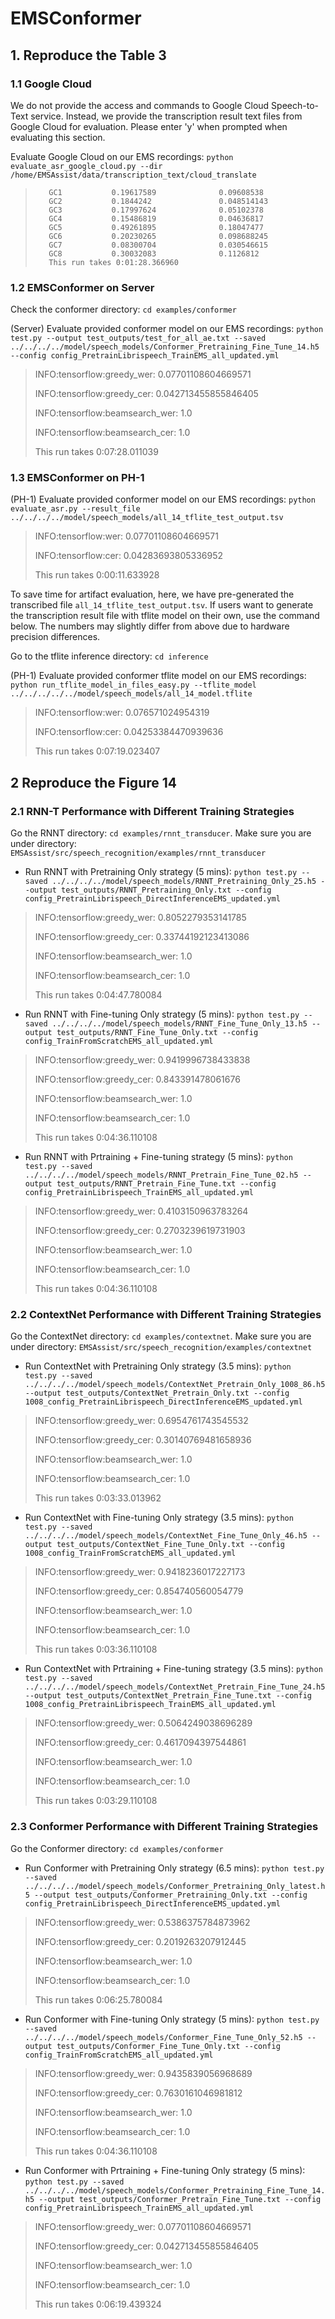 # EMSConformer

<!-- `conda activate xgb-gpu`
`export PYTHONPATH=/home/liuyi/emsAssist_mobisys22/src/speech_recognition` -->

## 1. Reproduce the Table 3

### 1.1 Google Cloud

We do not provide the access and commands to Google Cloud Speech-to-Text service. Instead, we provide the transcription result text files from Google Cloud for evaluation. Please enter 'y' when prompted when evaluating this section.

<!-- `cd ~/emsAssist_mobisys22/src/speech_recognition` -->

Evaluate Google Cloud on our EMS recordings: `python evaluate_asr_google_cloud.py --dir /home/EMSAssist/data/transcription_text/cloud_translate`

> 		 GC1           0.19617589              0.09608538
> 		 GC2           0.1844242               0.048514143
> 		 GC3           0.17997624              0.05102378
> 		 GC4           0.15486819              0.04636817
> 		 GC5           0.49261895              0.18047477
> 		 GC6           0.20230265              0.098688245
> 		 GC7           0.08300704              0.030546615
> 		 GC8           0.30032083              0.1126812
> 		 This run takes 0:01:28.366960


### 1.2 EMSConformer on Server

Check the conformer directory: `cd examples/conformer`

<!-- `python test.py --output test_outputs/test_for_all_ae.txt --saved /home/EMSAssist/model/speech_models/all_14.h5 --config config_PretrainLibrispeech_TrainEMS_all.yml` -->
(Server) Evaluate provided conformer model on our EMS recordings: `python test.py --output test_outputs/test_for_all_ae.txt --saved ../../../../model/speech_models/Conformer_Pretraining_Fine_Tune_14.h5 --config config_PretrainLibrispeech_TrainEMS_all_updated.yml`

> INFO:tensorflow:greedy_wer: 0.07701108604669571
>
> INFO:tensorflow:greedy_cer: 0.042713455855846405
>
> INFO:tensorflow:beamsearch_wer: 1.0
>
> INFO:tensorflow:beamsearch_cer: 1.0
>
> This run takes 0:07:28.011039

### 1.3 EMSConformer on PH-1

(PH-1) Evaluate provided conformer model on our EMS recordings: `python evaluate_asr.py --result_file ../../../../model/speech_models/all_14_tflite_test_output.tsv`

> INFO:tensorflow:wer: 0.07701108604669571
>
> INFO:tensorflow:cer: 0.04283693805336952
>
> This run takes 0:00:11.633928


To save time for artifact evaluation, here, we have pre-generated the transcribed file `all_14_tflite_test_output.tsv`. If users want to generate the transcription result file with tflite model on their own, use the command below. The numbers may slightly differ from above due to hardware precision differences.

Go to the tflite inference directory: `cd inference`

(PH-1) Evaluate provided conformer tflite model on our EMS recordings: `python run_tflite_model_in_files_easy.py --tflite_model ../../../../../model/speech_models/all_14_model.tflite`

> INFO:tensorflow:wer: 0.076571024954319
> 
> INFO:tensorflow:cer: 0.04253384470939636
> 
> This run takes 0:07:19.023407

## 2 Reproduce the Figure 14

<!-- Before we reproduce the Figure 14, we need to update the path of audio files.

Go to the EMSAssist/data directory: `cd ../../data/transcription_text`.

Reconfig the documentation files of audio data path: `python reconfig_data_path.py`.

Go to the EMSAssist/src/speech_recognition directory: `cd ../../src/speech_recognition`.

Make sure you are under the directory: `EMSAssist/src/speech_recognition`.

With the numbers reproduced here with the following commands, you should be able to reproduce the Figure 14. -->

### 2.1 RNN-T Performance with Different Training Strategies

Go the RNNT directory: `cd examples/rnnt_transducer`. Make sure you are under directory: `EMSAssist/src/speech_recognition/examples/rnnt_transducer`

* Run RNNT with Pretraining Only strategy (5 mins): `python test.py --saved ../../../../model/speech_models/RNNT_Pretraining_Only_25.h5 --output test_outputs/RNNT_Pretraining_Only.txt --config config_PretrainLibrispeech_DirectInferenceEMS_updated.yml`

> INFO:tensorflow:greedy_wer: 0.8052279353141785
> 
> INFO:tensorflow:greedy_cer: 0.33744192123413086
> 
> INFO:tensorflow:beamsearch_wer: 1.0
> 
> INFO:tensorflow:beamsearch_cer: 1.0
>
> This run takes 0:04:47.780084

* Run RNNT with Fine-tuning Only strategy (5 mins): `python test.py --saved ../../../../model/speech_models/RNNT_Fine_Tune_Only_13.h5 --output test_outputs/RNNT_Fine_Tune_Only.txt --config config_TrainFromScratchEMS_all_updated.yml`

> INFO:tensorflow:greedy_wer: 0.9419996738433838
>
> INFO:tensorflow:greedy_cer: 0.843391478061676
>
> INFO:tensorflow:beamsearch_wer: 1.0
>
> INFO:tensorflow:beamsearch_cer: 1.0
>
> This run takes 0:04:36.110108

* Run RNNT with Prtraining + Fine-tuning strategy (5 mins): `python test.py --saved ../../../../model/speech_models/RNNT_Pretrain_Fine_Tune_02.h5 --output test_outputs/RNNT_Pretrain_Fine_Tune.txt --config config_PretrainLibrispeech_TrainEMS_all_updated.yml`

> INFO:tensorflow:greedy_wer: 0.4103150963783264
>
> INFO:tensorflow:greedy_cer: 0.2703239619731903
>
> INFO:tensorflow:beamsearch_wer: 1.0
>
> INFO:tensorflow:beamsearch_cer: 1.0
>
> This run takes 0:04:36.110108

### 2.2 ContextNet Performance with Different Training Strategies

Go the ContextNet directory: `cd examples/contextnet`. Make sure you are under directory: `EMSAssist/src/speech_recognition/examples/contextnet`

* Run ContextNet with Pretraining Only strategy (3.5 mins): `python test.py --saved ../../../../model/speech_models/ContextNet_Pretrain_Only_1008_86.h5 --output test_outputs/ContextNet_Pretrain_Only.txt --config 1008_config_PretrainLibrispeech_DirectInferenceEMS_updated.yml`

> INFO:tensorflow:greedy_wer: 0.6954761743545532
> 
> INFO:tensorflow:greedy_cer: 0.30140769481658936
> 
> INFO:tensorflow:beamsearch_wer: 1.0
> 
> INFO:tensorflow:beamsearch_cer: 1.0
>
> This run takes 0:03:33.013962

* Run ContextNet with Fine-tuning Only strategy (3.5 mins): `python test.py --saved ../../../../model/speech_models/ContextNet_Fine_Tune_Only_46.h5 --output test_outputs/ContextNet_Fine_Tune_Only.txt --config 1008_config_TrainFromScratchEMS_all_updated.yml`

> INFO:tensorflow:greedy_wer: 0.9418236017227173
>
> INFO:tensorflow:greedy_cer: 0.854740560054779
>
> INFO:tensorflow:beamsearch_wer: 1.0
>
> INFO:tensorflow:beamsearch_cer: 1.0
>
> This run takes 0:03:36.110108

* Run ContextNet with Prtraining + Fine-tuning strategy (3.5 mins): `python test.py --saved ../../../../model/speech_models/ContextNet_Pretrain_Fine_Tune_24.h5 --output test_outputs/ContextNet_Pretrain_Fine_Tune.txt --config 1008_config_PretrainLibrispeech_TrainEMS_all_updated.yml`

> INFO:tensorflow:greedy_wer: 0.5064249038696289
>
> INFO:tensorflow:greedy_cer: 0.4617094397544861
>
> INFO:tensorflow:beamsearch_wer: 1.0
>
> INFO:tensorflow:beamsearch_cer: 1.0
>
> This run takes 0:03:29.110108


### 2.3 Conformer Performance with Different Training Strategies

Go the Conformer directory: `cd examples/conformer`

* Run Conformer with Pretraining Only strategy (6.5 mins): `python test.py --saved ../../../../model/speech_models/Conformer_Pretraining_Only_latest.h5 --output test_outputs/Conformer_Pretraining_Only.txt --config config_PretrainLibrispeech_DirectInferenceEMS_updated.yml`

> INFO:tensorflow:greedy_wer: 0.5386375784873962
> 
> INFO:tensorflow:greedy_cer: 0.2019263207912445
> 
> INFO:tensorflow:beamsearch_wer: 1.0
> 
> INFO:tensorflow:beamsearch_cer: 1.0
>
> This run takes 0:06:25.780084

* Run Conformer with Fine-tuning Only strategy (5 mins): `python test.py --saved ../../../../model/speech_models/Conformer_Fine_Tune_Only_52.h5 --output test_outputs/Conformer_Fine_Tune_Only.txt --config config_TrainFromScratchEMS_all_updated.yml`

> INFO:tensorflow:greedy_wer: 0.9435839056968689
>
> INFO:tensorflow:greedy_cer: 0.7630161046981812
>
> INFO:tensorflow:beamsearch_wer: 1.0
>
> INFO:tensorflow:beamsearch_cer: 1.0
>
> This run takes 0:04:36.110108

* Run Conformer with Prtraining + Fine-tuning Only strategy (5 mins): `python test.py --saved ../../../../model/speech_models/Conformer_Pretraining_Fine_Tune_14.h5 --output test_outputs/Conformer_Pretrain_Fine_Tune.txt --config config_PretrainLibrispeech_TrainEMS_all_updated.yml`

> INFO:tensorflow:greedy_wer: 0.07701108604669571
>
> INFO:tensorflow:greedy_cer: 0.042713455855846405
>
> INFO:tensorflow:beamsearch_wer: 1.0
>
> INFO:tensorflow:beamsearch_cer: 1.0
>
> This run takes 0:06:19.439324
